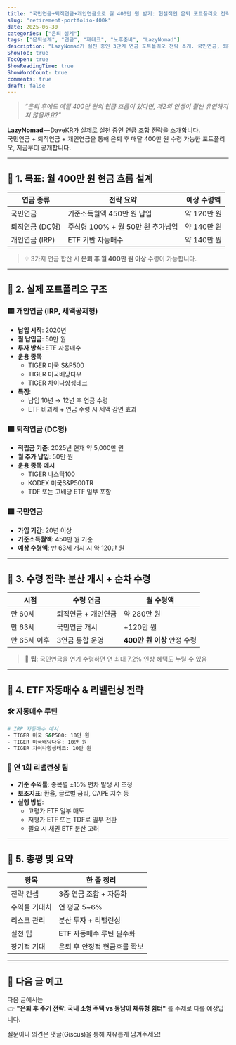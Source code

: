 ```yaml
---
title: "국민연금+퇴직연금+개인연금으로 월 400만 원 받기: 현실적인 은퇴 포트폴리오 전략"
slug: "retirement-portfolio-400k"
date: 2025-06-30
categories: ["은퇴 설계"]
tags: ["은퇴설계", "연금", "재테크", "노후준비", "LazyNomad"]
description: "LazyNomad가 실천 중인 3단계 연금 포트폴리오 전략 소개. 국민연금, 퇴직연금, 개인연금을 조합하여 은퇴 후 월 400만 원의 현금 흐름을 만드는 실전 방법을 다룹니다."
ShowToc: true
TocOpen: true
ShowReadingTime: true
ShowWordCount: true
comments: true
draft: false
---
```


> _“은퇴 후에도 매달 400만 원의 현금 흐름이 있다면, 제2의 인생이 훨씬 유연해지지 않을까요?”_

**LazyNomad** — DaveKR가 실제로 실천 중인 연금 조합 전략을 소개합니다.  
국민연금 + 퇴직연금 + 개인연금을 통해 은퇴 후 매달 400만 원 수령 가능한 포트폴리오, 지금부터 공개합니다.

---

## 🎯 1. 목표: 월 400만 원 현금 흐름 설계

| 연금 종류 | 전략 요약 | 예상 수령액 |
|-----------|-------------|--------------|
| 국민연금 | 기준소득월액 450만 원 납입 | 약 120만 원 |
| 퇴직연금 (DC형) | 주식형 100% + 월 50만 원 추가납입 | 약 140만 원 |
| 개인연금 (IRP) | ETF 기반 자동매수 | 약 140만 원 |

> 💡 3가지 연금 합산 시 **은퇴 후 월 400만 원 이상** 수령이 가능합니다.

---

## 💼 2. 실제 포트폴리오 구조

### 🟨 개인연금 (IRP, 세액공제형)
- **납입 시작**: 2020년
- **월 납입금**: 50만 원
- **투자 방식**: ETF 자동매수
- **운용 종목**
  - TIGER 미국 S&P500
  - TIGER 미국배당다우
  - TIGER 차이나항셍테크
- **특징**:  
  - 납입 10년 → 12년 후 연금 수령  
  - ETF 비과세 + 연금 수령 시 세액 감면 효과

### 🟩 퇴직연금 (DC형)
- **적립금 기준**: 2025년 현재 약 5,000만 원
- **월 추가 납입**: 50만 원
- **운용 종목 예시**
  - TIGER 나스닥100
  - KODEX 미국S&P500TR
  - TDF 또는 고배당 ETF 일부 포함

### 🟥 국민연금
- **가입 기간**: 20년 이상
- **기준소득월액**: 450만 원 기준
- **예상 수령액**: 만 63세 개시 시 약 120만 원

---

## 🧩 3. 수령 전략: 분산 개시 + 순차 수령

| 시점 | 수령 연금 | 월 수령액 |
|------|------------|-------------|
| 만 60세 | 퇴직연금 + 개인연금 | 약 280만 원 |
| 만 63세 | 국민연금 개시 | +120만 원 |
| 만 65세 이후 | 3연금 통합 운영 | **400만 원 이상** 안정 수령 |

> 📌 **팁**: 국민연금을 연기 수령하면 연 최대 7.2% 인상 혜택도 누릴 수 있음

---

## 🔄 4. ETF 자동매수 & 리밸런싱 전략

### 🛠️ 자동매수 루틴
```bash
# IRP 자동매수 예시
- TIGER 미국 S&P500: 10만 원
- TIGER 미국배당다우: 10만 원
- TIGER 차이나항셍테크: 10만 원
```

### 🔁 연 1회 리밸런싱 팁
- **기준 수익률**: 종목별 ±15% 편차 발생 시 조정  
- **보조지표**: 환율, 글로벌 금리, CAPE 지수 등  
- **실행 방법**:
  - 고평가 ETF 일부 매도  
  - 저평가 ETF 또는 TDF로 일부 전환  
  - 필요 시 채권 ETF 분산 고려

---

## 🧾 5. 총평 및 요약

| 항목 | 한 줄 정리 |
|------|------------|
| 전략 컨셉 | 3중 연금 조합 + 자동화 |
| 수익률 기대치 | 연 평균 5~6% |
| 리스크 관리 | 분산 투자 + 리밸런싱 |
| 실천 팁 | ETF 자동매수 루틴 필수화 |
| 장기적 기대 | 은퇴 후 안정적 현금흐름 확보 |

---

## 🔗 다음 글 예고

다음 글에서는  
👉 **"은퇴 후 주거 전략: 국내 소형 주택 vs 동남아 체류형 쉼터"** 를 주제로 다룰 예정입니다.

질문이나 의견은 댓글(Giscus)을 통해 자유롭게 남겨주세요!
